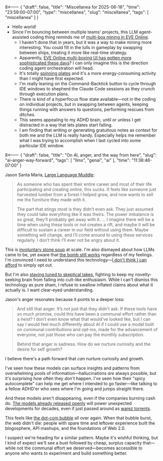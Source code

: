 8<--- { "draft": false, "title": "Miscellanea for 2025-06-18", "time": "23:59:00-07:00", "type": "miscellanea", "slug": "miscellanea", "tags": [ "miscellanea" ] }

- Hello world!
- Since I'm bouncing between multiple teams' projects, this LLM agent-assisted coding thing reminds me of [multi-box mining in EVE Online](https://wiki.eveuniversity.org/Mining#Dual_account_mining).
	- I haven't done that in years, but it was a way to make mining more interesting. You could fill in the lulls in gameplay by swapping between ships, treating it more like real-time strategy.
	- Apparently, [EVE Online multi-boxing UI has gotten more sophisticated these days](https://www.youtube.com/shorts/ijoXyVTv83Q)? I can only imagine this is the direction coding agent orchestration will head.
	- It's totally [spinning plates](https://en.wikipedia.org/wiki/Plate_spinning) and it's a more energy-consuming activity than I might have first expected.
	- I'm really leaning on the Command-Backtick button to cycle through IDE windows to shepherd the Claude Code sessions as they crunch through execution plans.
	- There is kind of a hyperfocus flow state available—not in the coding on individual projects, but in swapping between agents, keeping things running with answers to questions, performing rescues from ditches.
	- This seems appealing to my ADHD brain, until or unless I get distracted in a way that lets plates start falling.
	- I am finding that writing or generating gratuitous notes as context for both me and the LLM is really handy. Especially helps me remember what I was trying to accomplish when I last cycled into some particular IDE window.

8<--- { "draft": false, "title": "On AI, anger, and the way from here", "slug": "ai-anger-way-forward", "tags": [ "llms", "genai", "ai" ], "time": "11:38:46-07:00" }

Jason Santa Maria, [Large Language Muddle](https://jasonsantamaria.com/blog/large-language-muddle):

> As someone who has spent their entire career and most of their life participating and creating online, this sucks. It feels like someone just harvested lumber from a forest I helped grow, and now wants to sell me the furniture they made with it.
> 
> The part that stings most is they didn’t even ask. They just assumed they could take everything like it was theirs. The power imbalance is so great, they’ll probably get away with it.
> ...
> I imagine there will be a time when using these tools or not creates a rift, and maybe it will be difficult to sustain a career in our field without using them. Maybe something will change, and I’ll come around to using these services regularly. I don’t think I’ll ever not be angry about it.

This is [involuntary stone soup](https://blog.lmorchard.com/2025/05/27/involuntary-stone-soup-ai/) at scale. I'm also dismayed about how LLMs came to be, yet aware that [the bomb still works](https://blog.lmorchard.com/2025/06/02/the-bomb-still-works/) regardless of my feelings. I'm convinced I need to understand this technology—[I don't think I can afford](https://blog.lmorchard.com/2025/05/20/minimum-viable-human-career/) to simply opt out.

But I'm also [staying tuned to skeptical takes](https://blog.lmorchard.com/2025/06/11/codegen-enthusiasm/), fighting to keep my novelty-seeking brain from falling into cult-like enthusiasm. While I can't dismiss this technology as pure sham, I refuse to swallow inflated claims about what it actually is. I want clear-eyed understanding.

Jason's anger resonates because it points to a deeper loss:

> And still that anger. It’s not just that they didn’t ask. If these tools have so much promise, could this have been a communal effort rather than a heist? I don’t even know what that would’ve looked like, but I can say I would feel much differently about AI if I could use a model built on communal contributions and opt-ins, made for the advancement of everyone, not just those who can pay the monthly subscription.
> 
> Behind that anger is sadness. How do we nurture curiosity and the desire for self growth?

I believe there's a path forward that _can_ nurture curiosity and growth. 

I've seen how these models can surface insights and patterns from overwhelming pools of information—hallucinations *are* always possible, but it's surprising how often they *don't* happen. I've seen how their "spicy autocomplete" can help me get where I intended to go faster—like talking to a fellow ADHD'er who sees where I'm going and jumps straight there. 

And these models aren't disappearing, even if the companies burning cash do. [The models already released openly](https://huggingface.co/) will power unexpected developments for decades, even if just passed around as [warez torrents](https://en.wikipedia.org/wiki/Warez). 

This feels like [the dot-com bubble](https://en.wikipedia.org/wiki/Dot-com_bubble) all over again. When that bubble burst, the web didn't die: people with spare time and leftover experience built the blogosphere, API mashups, and the foundations of Web 2.0.

I suspect we're heading for a similar pattern. Maybe it's wishful thinking, but I kind of expect we'll see a bust followed by cheap, surplus capacity that—while not the communal effort we deserved—becomes accessible to anyone who wants to experiment and build something better.
